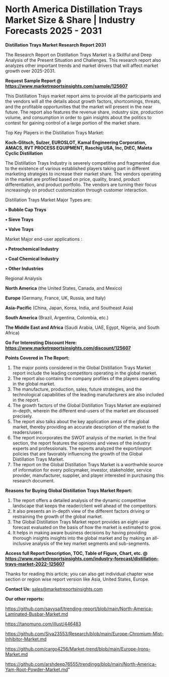 # North America Distillation Trays Market Size & Share | Industry Forecasts 2025 - 2031

<strong>Distillation Trays Market Research Report 2031</strong>

The Research Report on Distillation Trays Market is a Skillful and Deep Analysis of the Present Situation and Challenges. This research report also analyzes other important trends and market drivers that will affect market growth over 2025-2031.

<strong>Request Sample Report @ <a href=https://www.marketreportsinsights.com/sample/125607>https://www.marketreportsinsights.com/sample/125607</a></strong>

This Distillation Trays market report aims to provide all the participants and the vendors will all the details about growth factors, shortcomings, threats, and the profitable opportunities that the market will present in the near future. The report also features the revenue share, industry size, production volume, and consumption in order to gain insights about the politics to contest for gaining control of a large portion of the market share.

Top Key Players in the Distillation Trays Market:

<strong>Koch-Glitsch, Sulzer, EUROSLOT, Kamal Engineering Corporation, AMACS, RVT PROCESS EQUIPMENT, Raschig USA, Inc, DtEC, Maleta Cyclic Distillation</strong>

The Distillation Trays Industry is severely competitive and fragmented due to the existence of various established players taking part in different marketing strategies to increase their market share. The vendors operating in the market are profiled based on price, quality, brand, product differentiation, and product portfolio. The vendors are turning their focus increasingly on product customization through customer interaction.

Distillation Trays Market Major Types are:

<strong>• Bubble Cap Trays

• Sieve Trays

• Valve Trays</strong>

Market Major end-user applications :

<strong>• Petrochemical Industry

• Coal Chemical Industry

• Other Industries</strong>

Regional Analysis

</u><strong><b>North America</b></strong> (the United States, Canada, and Mexico)

<strong><b>Europe </b></strong>(Germany, France, UK, Russia, and Italy)

<strong><b>Asia-Pacific</b></strong> (China, Japan, Korea, India, and Southeast Asia)

<strong><b>South America</b></strong> (Brazil, Argentina, Colombia, etc.)

<strong><b>The Middle East and Africa</b></strong> (Saudi Arabia, UAE, Egypt, Nigeria, and South Africa)

<strong>Go For Interesting Discount Here: <a href=https://www.marketreportsinsights.com/discount/125607>https://www.marketreportsinsights.com/discount/125607</a></strong>

<strong>Points Covered in The Report:</strong>
<ol>
  <li>The major points considered in the Global Distillation Trays Market report include the leading competitors operating in the global market.</li>
  <li>The report also contains the company profiles of the players operating in the global market.</li>
  <li>The manufacture, production, sales, future strategies, and the technological capabilities of the leading manufacturers are also included in the report.</li>
  <li>The growth factors of the Global Distillation Trays Market are explained in-depth, wherein the different end-users of the market are discussed precisely.</li>
  <li>The report also talks about the key application areas of the global market, thereby providing an accurate description of the market to the readers/users.</li>
  <li>The report incorporates the SWOT analysis of the market. In the final section, the report features the opinions and views of the industry experts and professionals. The experts analyzed the export/import policies that are favorably influencing the growth of the Global Distillation Trays Market.</li>
  <li>The report on the Global Distillation Trays Market is a worthwhile source of information for every policymaker, investor, stakeholder, service provider, manufacturer, supplier, and player interested in purchasing this research document.</li>
</ol>
<strong>Reasons for Buying Global Distillation Trays Market Report:</strong>

<ol>
  <li>The report offers a detailed analysis of the dynamic competitive landscape that keeps the reader/client well ahead of the competitors.</li>
  <li>It also presents an in-depth view of the different factors driving or restraining the growth of the global market.</li>
  <li>The Global Distillation Trays Market report provides an eight-year forecast evaluated on the basis of how the market is estimated to grow.</li>
  <li>It helps in making aware business decisions by having providing thorough insights insights into the global market and by making an all-inclusive analysis of the key market segments and sub-segments.</li>
</ol>
<strong>Access full Report Description, TOC, Table of Figure, Chart, etc. @ <a href=https://www.marketreportsinsights.com/industry-forecast/distillation-trays-market-2022-125607>https://www.marketreportsinsights.com/industry-forecast/distillation-trays-market-2022-125607</a></strong>


Thanks for reading this article; you can also get individual chapter wise section or region wise report version like Asia, United States, Europe.

<strong>Contact Us:</strong>
sales@marketreportsinsights.com

<strong>Our other reports:</strong>

<a href=https://github.com/sayysaif/trending-report/blob/main/North-America-Laminated-Busbar-Market.md>https://github.com/sayysaif/trending-report/blob/main/North-America-Laminated-Busbar-Market.md</a>

<a href=https://tanomuno.com/illust/446483>https://tanomuno.com/illust/446483</a>

<a href=https://github.com/Siya23553/Research/blob/main/Europe-Chromium-Mist-Inhibitor-Market.md>https://github.com/Siya23553/Research/blob/main/Europe-Chromium-Mist-Inhibitor-Market.md</a>

<a href=https://github.com/cargo4256/Market-trend/blob/main/Europe-Irons-Market.md>https://github.com/cargo4256/Market-trend/blob/main/Europe-Irons-Market.md</a>

<a href=https://github.com/arshdeep76555/trendingg/blob/main/North-America-Yam-Root-Powder-Market.md>https://github.com/arshdeep76555/trendingg/blob/main/North-America-Yam-Root-Powder-Market.md</a>"
